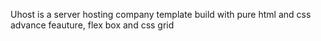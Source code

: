 Uhost is a server hosting company template build with pure html and css advance feauture, flex box and css grid
